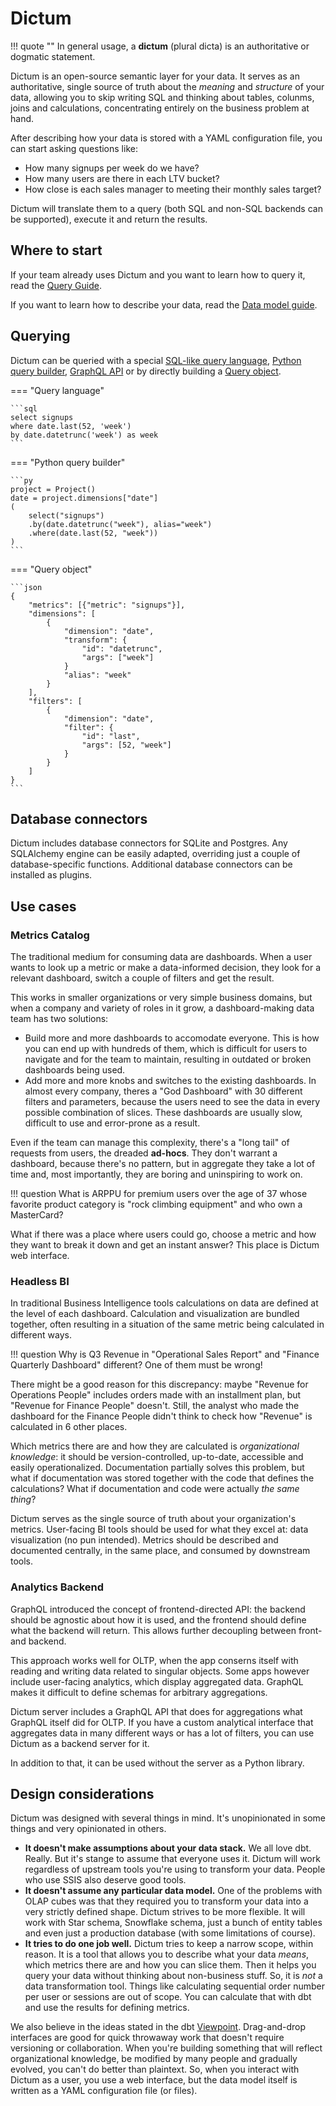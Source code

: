 # Dictum

!!! quote ""
    In general usage, a __dictum__ (plural dicta) is an authoritative or dogmatic statement.

Dictum is an open-source semantic layer for your data. It serves as an authoritative,
single source of truth about the _meaning_ and _structure_ of your data, allowing you
to skip writing SQL and thinking about tables, colunms, joins and calculations,
concentrating entirely on the business problem at hand.

After describing how your data is stored with a YAML configuration file, you can start
asking questions like:

- How many signups per week do we have?
- How many users are there in each LTV bucket?
- How close is each sales manager to meeting their monthly sales target?

Dictum will translate them to a query (both SQL and non-SQL backends can be supported),
execute it and return the results.


## Where to start

If your team already uses Dictum and you want to learn how to query it, read the
[Query Guide](query/intro.md).

If you want to learn how to describe your data, read the
[Data model guide](model/getting_started.md).


## Querying

Dictum can be queried with a special [SQL-like query language](reference/query_language.md),
[Python query builder](reference/python_api.md), [GraphQL API](reference/graphql.md)
or by directly building a [Query object](reference/query.md).

=== "Query language"

    ```sql
    select signups
    where date.last(52, 'week')
    by date.datetrunc('week') as week
    ```

=== "Python query builder"

    ```py
    project = Project()
    date = project.dimensions["date"]
    (
        select("signups")
        .by(date.datetrunc("week"), alias="week")
        .where(date.last(52, "week"))
    )
    ```

=== "Query object"

    ```json
    {
        "metrics": [{"metric": "signups"}],
        "dimensions": [
            {
                "dimension": "date",
                "transform": {
                    "id": "datetrunc",
                    "args": ["week"]
                }
                "alias": "week"
            }
        ],
        "filters": [
            {
                "dimension": "date",
                "filter": {
                    "id": "last",
                    "args": [52, "week"]
                }
            }
        ]
    }
    ```


## Database connectors

Dictum includes database connectors for SQLite and Postgres. Any SQLAlchemy engine can
be easily adapted, overriding just a couple of database-specific functions. Additional
database connectors can be installed as plugins.


## Use cases

### Metrics Catalog

The traditional medium for consuming data are dashboards. When a user wants to look up
a metric or make a data-informed decision, they look for a relevant dashboard, switch a
couple of filters and get the result.

This works in smaller organizations or very simple business domains, but when a company
and variety of roles in it grow, a dashboard-making data team has two solutions:

- Build more and more dashboards to accomodate everyone. This is how you can end up with
  hundreds of them, which is difficult for users to navigate and for the team to maintain,
  resulting in outdated or broken dashboards being used.
- Add more and more knobs and switches to the existing dashboards. In almost every company,
  theres a "God Dashboard" with 30 different filters and parameters, because the users
  need to see the data in every possible combination of slices. These dashboards are
  usually slow, difficult to use and error-prone as a result.

Even if the team can manage this complexity, there's a "long tail" of requests from users,
the dreaded __ad-hocs__. They don't warrant a dashboard, because there's no pattern, but
in aggregate they take a lot of time and, most importantly, they are boring and
uninspiring to work on.

!!! question
    What is ARPPU for premium users over the age of 37 whose favorite product category
    is "rock climbing equipment" and who own a MasterCard?

What if there was a place where users could go, choose a metric and how they want to
break it down and get an instant answer? This place is Dictum web interface.

### Headless BI

In traditional Business Intelligence tools calculations on data are defined at the level
of each dashboard. Calculation and visualization are bundled together, often resulting
in a situation of the same metric being calculated in different ways.

!!! question
    Why is Q3 Revenue in "Operational Sales Report" and "Finance Quarterly Dashboard"
    different? One of them must be wrong!

There might be a good reason for this discrepancy: maybe "Revenue for Operations People"
includes orders made with an installment plan, but "Revenue for Finance People" doesn't.
Still, the analyst who made the dashboard for the Finance People didn't think to check
how "Revenue" is calculated in 6 other places.

Which metrics there are and how they are calculated is _organizational knowledge_: it
should be version-controlled, up-to-date, accessible and easily operationalized.
Documentation partially solves this problem, but what if documentation was stored
together with the code that defines the calculations? What if documentation and code
were actually _the same thing_?

Dictum serves as the single source of truth about your organization's metrics.
User-facing BI tools should be used for what they excel at: data visualization (no pun
intended). Metrics should be described and documented centrally, in the same place,
and consumed by downstream tools.

### Analytics Backend

GraphQL introduced the concept of frontend-directed API: the backend should be agnostic
about how it is used, and the frontend should define what the backend will return. This
allows further decoupling between front- and backend.

This approach works well for OLTP, when the app conserns itself with reading and writing
data related to singular objects. Some apps however include user-facing analytics, which
display aggregated data. GraphQL makes it difficult to define schemas for arbitrary
aggregations.

Dictum server includes a GraphQL API that does for aggregations what GraphQL itself
did for OLTP. If you have a custom analytical interface that aggregates data in many
different ways or has a lot of filters, you can use Dictum as a backend server for
it.

In addition to that, it can be used without the server as a Python library.


## Design considerations

Dictum was designed with several things in mind. It's unopinionated in some things
and very opinionated in others.

- __It doesn't make assumptions about your data stack.__ We all love dbt. Really. But
  it's stange to assume that everyone uses it. Dictum will work regardless of upstream
  tools you're using to transform your data. People who use SSIS also deserve good tools.
- __It doesn't assume any particular data model.__ One of the problems with OLAP cubes
  was that they required you to transform your data into a very strictly defined shape.
  Dictum strives to be more flexible. It will work with Star schema, Snowflake schema,
  just a bunch of entity tables and even just a production database (with some
  limitations of course).
- __It tries to do one job well.__ Dictum tries to keep a narrow scope, within reason.
  It is a tool that allows you to describe what your data _means_, which metrics there
  are and how you can slice them. Then it helps you query your data without thinking
  about non-business stuff. So, it is _not_ a data transformation tool. Things like
  calculating sequential order number per user or sessions are out of scope. You can
  calculate that with dbt and use the results for defining metrics.

We also believe in the ideas stated in the dbt
[Viewpoint](https://docs.getdbt.com/docs/about/viewpoint). Drag-and-drop interfaces are
good for quick throwaway work that doesn't require versioning or collaboration. When
you're building something that will reflect organizational knowledge, be modified by many
people and gradually evolved, you can't do better than plaintext. So, when you interact
with Dictum as a user, you use a web interface, but the data model itself is written
as a YAML configuration file (or files).
